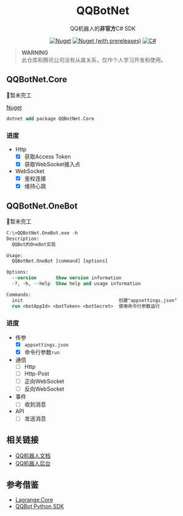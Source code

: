 <div align="center">

# QQBotNet

QQ机器人的**非官方**C# SDK

[![Nuget](https://img.shields.io/nuget/v/QQBotNet.Core)](https://www.nuget.org/packages/QQBotNet.Core)
[![Nuget (with prereleases)](https://img.shields.io/nuget/vpre/QQBotNet.Core)](https://www.nuget.org/packages/QQBotNet.Core)
[![C#](https://img.shields.io/badge/Core-%20.NET_6-blue)](#qqbotnet)

</div>

> **WARNING**  
>此仓库和腾讯公司没有从属关系，仅作个人学习开发和使用。

## QQBotNet.Core

🚧暂未完工

[Nuget](https://www.nuget.org/packages/QQBotNet.Core)

```ps
dotnet add package QQBotNet.Core
```

### 进度

- Http
  - [x] 获取Access Token
  - [x] 获取WebSocket接入点
- WebSocket
  - [x] 鉴权连接
  - [x] 维持心跳

## QQBotNet.OneBot

🚧暂未完工

```ps
C:\>QQBotNet.OneBot.exe -h
Description:
  QQBot的OneBot实现

Usage:
  QQBotNet.OneBot [command] [options]

Options:
  --version       Show version information
  -?, -h, --help  Show help and usage information

Commands:
  init                                   创建"appsettings.json"
  run <botAppId> <botToken> <botSecret>  使用命令行参数运行

```

### 进度

- 传参
  - [x] `appsettings.json`
  - [x] 命令行参数`run`
- 通信
  - [ ] Http
  - [ ] Http-Post
  - [ ] 正向WebSocket
  - [ ] 反向WebSocket
- 事件
  - [ ] 收到消息
- API
  - [ ] 发送消息

## 相关链接

- [QQ机器人文档](https://bot.q.qq.com/wiki/)
- [QQ机器人后台](https://q.qq.com/)

## 参考借鉴

- [Lagrange.Core](https://github.com/Linwenxuan05/Lagrange.Core)
- [QQBot Python SDK](https://bot.q.qq.com/wiki/develop/pythonsdk/)
